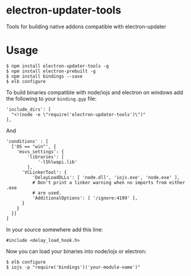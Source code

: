 # electron-updater-tools
Tools for building native addons compatible with electron-updater

# Usage
```
$ npm install electron-updater-tools -g
$ npm install electron-prebuilt -g
$ npm install bindings --save
$ elb configure
```

To build binaries compatible with node/iojs and electron on windows add the following to your `binding.gyp` file:
```
'include_dirs': [
  "<!(node -e \"require('electron-updater-tools')\")"        
],
```
And
```
'conditions' : [
  ['OS == "win"', {
    'msvs_settings': {
    	'libraries': [
    		'-lShlwapi.lib'
    	],
      'VCLinkerTool': {
          'DelayLoadDLLs': [ 'node.dll', 'iojs.exe', 'node.exe' ],
          # Don't print a linker warning when no imports from either .exe
          # are used.
          'AdditionalOptions': [ '/ignore:4199' ],
      }
    }
  }]
]
```
In your source somewhere add this line:
```
#include <delay_load_hook.h>
```

Now you can load your binaries into node/iojs or electron:
```
$ elb configure
$ iojs -p "require('bindings')('your-module-name')"
```
